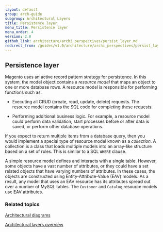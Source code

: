 ```yaml
---
layout: default
group: arch-guide
subgroup: Architectural Layers
title: Persistence layer
menu_title: Persistence layer
menu_order: 4
version: 2.0
github_link: architecture/archi_perspectives/persist_layer.md
redirect_from: /guides/v1.0/architecture/archi_perspectives/persist_layer.html
---
```



<h2 id="persistence">Persistence layer</h2>


Magento uses an active record pattern strategy for persistence. In this system, the model object contains a *resource model* that maps an object to one or more database rows. A resource model is responsible for performing functions such as:

* Executing all CRUD (create, read, update, delete) requests. The resource model contains the SQL code for completing these requests.

* Performing additional business logic. For example, a resource model could perform data validation, start processes before or after data is saved, or perform other database operations.


If you expect to return multiple items from a database query, then you would implement a special type of resource model known as a *collection*. A collection is a class that loads multiple models into an array-like structure based on a set of rules. This is similar to a SQL `WHERE` clause.

A simple resource model defines and interacts with a single table. However, some objects have a vast number of attributes, or they could have a set related objects that have varying numbers of attributes. In these cases, the objects are constructed using Entity-Attribute-Value (EAV) models. As a result, any model that uses an EAV resource has its attributes spread out over a number of MySQL tables. The `Customer` and `Catalog` resource models use EAV attributes.  

<h3 id="related">Related topics</h3>
<a href="{{page.baseurl}}architecture/archi_perspectives/arch_diagrams.html">Architectural diagrams</a>

<a href="{{page.baseurl}}architecture/archi_perspectives/ALayers_intro.html">Architectural layers overview</a>
